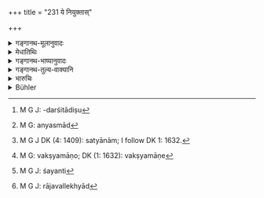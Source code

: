 +++
title = "231 ये नियुक्तास्"

+++

<details><summary>गङ्गानथ-मूलानुवादः</summary>

If the officers deputed to look after the business of suitors should, fired by the heat of wealth, hamper that business,—these the King shall render penniless.—(231)
</details>

<details><summary>मेधातिथिः</summary>

**ये कार्यिणाम्** अर्थिप्रत्यर्थिनां **कार्येषु** व्यवहारदर्शनादिषु[^५८९] **नियुक्ता** अधिकृता राजस्थानीयप्रभृतयस् ते **धनोष्मणा पच्यमाना** अन्यतरस्माद्[^५९०] धनं गृहीत्वा **कार्याणि** नाशयेयुः, **तान्** **निःस्वान् कारयेत्** सर्वस्वहरणं तेषां कार्यम् । 


[^५९०]:
     M G: anyasmād


[^५८९]:
     M G J: -darśitādiṣu

- सभ्यानाम्[^५९१] अभ्यासेन वर्तमानानां सत्य् अपि वक्ष्यमाणदण्डान्तरविधाव्[^५९२] एष एव दण्डो न्याय्यः । ये ऽप्य् अन्ये सेनापतिप्रभृतयः कस्यचित् साहाय्यके नियुज्यन्ते ततश् चार्थं गृहीत्वा नाशयन्ति,[^५९३] ते ऽप्य् एवम् एव दण्ड्याः । 


[^५९३]:
     M G J: śayanti


[^५९२]:
     M G: vakṣyamāṇo; DK (1: 1632): vakṣyamāṇe


[^५९१]:
     M G J DK (4: 1409): satyānām; I follow DK 1: 1632.

- <u>अन्ये</u> तु "ये ऽनियुक्ताः" इत्य् अकारप्रश्लेषं पठन्ति । ये राजवाल्लभ्याद्[^५९४] बलातिशयाद् वान्यस्य साहाय्यं कुर्वन्ति, कार्यनाशनार्थं द्वितीयस्य, तेषाम् अयं दण्डः ।


[^५९४]:
     M G J: rājavallekhyād

- **धनोष्मणेत्य्** अविवक्षितम् । **अनियुक्ता** इत्य् एतद् एव प्रधानम् ॥ ९.२३१ ॥
</details>

<details><summary>गङ्गानथ-भाष्यानुवादः</summary>

Those officers who have been ‘*deputed*’—appointed—‘*to look after the
business*’— investigation of eases and so forth—‘*of suitors*’,—as
representatives of the King;—if these, ‘*fired by the heat of
wealth*’—*i.e*. having received bribes from either party—‘*hamper that
business*’,—‘*these the king shall render penniless*’,—*i.e*. he shall
confiscate all their property.

Though for the delinquency of officers a distinct punishment is going to
be prescribed (in 234), yet what is here laid down refers to the case of
repeated offences.

Other officers also—such as the commander of an army and the like—when
ordered against a certain party, take bribes from him, and do not
proceed to capture him;—these also shall be met with the same
punishment.

Others read ‘*aniyukta*’ (for ‘niyukta’); and in that case the meaning
is—‘If some persons though not appointed to any office, proceed to help
one or the other party,—either on account of their considering
themselves the king’s favourites, or of their being very rich,—and thus
prevent justice bring done to the other party,—they shall be punished as
here prescribed.’

In this case, the epithet ‘*fired by the heat of wealth*’ (*i*. *e*.,
bribed) would not have any significance; *not* ‘*appointed*’ being the
most significant qualification in this case.—(231)
</details>

<details><summary>गङ्गानथ-तुल्य-वाक्यानि</summary>

*Viṣṇu* (5.180).—‘The confiscation of the entire property is the
punishment ordained for the judge who takes bribes.’
</details>

<details><summary>भारुचिः</summary>

धनोष्मणा कस्यचिद् व्यवहारतः साहाय्यं कुर्वन्ति । ते निःस्वाः कार्याः । अथ वा अधिकृताः सन्तो धनं गृहीत्वा ये ऽन्यथा कार्याणि कुर्युः ते निःस्वाः कार्या इति ॥ ९.२३१ ॥
</details>

<details><summary>Bühler</summary>

231	But those appointed (to administer public) affairs, who, baked by the fire of wealth, mar the business of suitors, the king shall deprive of their property.
</details>
